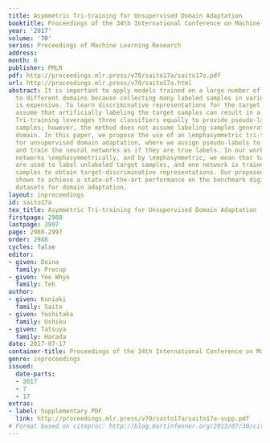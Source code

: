 ```yaml
---
title: Asymmetric Tri-training for Unsupervised Domain Adaptation
booktitle: Proceedings of the 34th International Conference on Machine Learning
year: '2017'
volume: '70'
series: Proceedings of Machine Learning Research
address: 
month: 0
publisher: PMLR
pdf: http://proceedings.mlr.press/v70/saito17a/saito17a.pdf
url: http://proceedings.mlr.press/v70/saito17a.html
abstract: It is important to apply models trained on a large number of labeled samples
  to different domains because collecting many labeled samples in various domains
  is expensive. To learn discriminative representations for the target domain, we
  assume that artificially labeling the target samples can result in a good representation.
  Tri-training leverages three classifiers equally to provide pseudo-labels to unlabeled
  samples; however, the method does not assume labeling samples generated from a different
  domain. In this paper, we propose the use of an \emphasymmetric tri-training method
  for unsupervised domain adaptation, where we assign pseudo-labels to unlabeled samples
  and train the neural networks as if they are true labels. In our work, we use three
  networks \emphasymmetrically, and by \emphasymmetric, we mean that two networks
  are used to label unlabeled target samples, and one network is trained by the pseudo-labeled
  samples to obtain target-discriminative representations. Our proposed method was
  shown to achieve a state-of-the-art performance on the benchmark digit recognition
  datasets for domain adaptation.
layout: inproceedings
id: saito17a
tex_title: Asymmetric Tri-training for Unsupervised Domain Adaptation
firstpage: 2988
lastpage: 2997
page: 2988-2997
order: 2988
cycles: false
editor:
- given: Doina
  family: Precup
- given: Yee Whye
  family: Teh
author:
- given: Kuniaki
  family: Saito
- given: Yoshitaka
  family: Ushiku
- given: Tatsuya
  family: Harada
date: 2017-07-17
container-title: Proceedings of the 34th International Conference on Machine Learning
genre: inproceedings
issued:
  date-parts:
  - 2017
  - 7
  - 17
extras:
- label: Supplementary PDF
  link: http://proceedings.mlr.press/v70/saito17a/saito17a-supp.pdf
# Format based on citeproc: http://blog.martinfenner.org/2013/07/30/citeproc-yaml-for-bibliographies/
---
```


